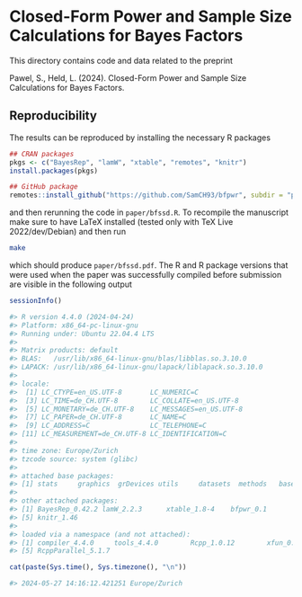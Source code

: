 # Closed-Form Power and Sample Size Calculations for Bayes Factors

This directory contains code and data related to the preprint

   Pawel, S., Held, L. (2024). Closed-Form Power and Sample Size Calculations
   for Bayes Factors.


## Reproducibility

The results can be reproduced by installing the necessary R packages

``` r
## CRAN packages
pkgs <- c("BayesRep", "lamW", "xtable", "remotes", "knitr")
install.packages(pkgs)

## GitHub package
remotes::install_github("https://github.com/SamCH93/bfpwr", subdir = "package")
```

and then rerunning the code in `paper/bfssd.R`. To recompile the manuscript make
sure to have LaTeX installed (tested only with TeX Live 2022/dev/Debian) and
then run

``` sh
make
```

which should produce `paper/bfssd.pdf`. The R and R package versions that were
used when the paper was successfully compiled before submission are visible in
the following output

``` r
sessionInfo()

#> R version 4.4.0 (2024-04-24)
#> Platform: x86_64-pc-linux-gnu
#> Running under: Ubuntu 22.04.4 LTS
#> 
#> Matrix products: default
#> BLAS:   /usr/lib/x86_64-linux-gnu/blas/libblas.so.3.10.0 
#> LAPACK: /usr/lib/x86_64-linux-gnu/lapack/liblapack.so.3.10.0
#> 
#> locale:
#>  [1] LC_CTYPE=en_US.UTF-8       LC_NUMERIC=C              
#>  [3] LC_TIME=de_CH.UTF-8        LC_COLLATE=en_US.UTF-8    
#>  [5] LC_MONETARY=de_CH.UTF-8    LC_MESSAGES=en_US.UTF-8   
#>  [7] LC_PAPER=de_CH.UTF-8       LC_NAME=C                 
#>  [9] LC_ADDRESS=C               LC_TELEPHONE=C            
#> [11] LC_MEASUREMENT=de_CH.UTF-8 LC_IDENTIFICATION=C       
#> 
#> time zone: Europe/Zurich
#> tzcode source: system (glibc)
#> 
#> attached base packages:
#> [1] stats     graphics  grDevices utils     datasets  methods   base     
#> 
#> other attached packages:
#> [1] BayesRep_0.42.2 lamW_2.2.3      xtable_1.8-4    bfpwr_0.1      
#> [5] knitr_1.46     
#> 
#> loaded via a namespace (and not attached):
#> [1] compiler_4.4.0     tools_4.4.0        Rcpp_1.0.12        xfun_0.43         
#> [5] RcppParallel_5.1.7

cat(paste(Sys.time(), Sys.timezone(), "\n"))

#> 2024-05-27 14:16:12.421251 Europe/Zurich 
```
